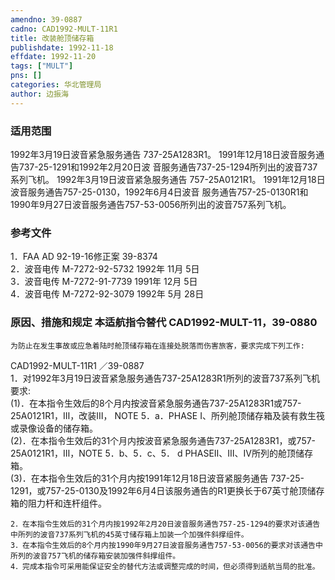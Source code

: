 ```yaml
---
amendno: 39-0887  
cadno: CAD1992-MULT-11R1  
title: 改装舱顶储存箱  
publishdate: 1992-11-18  
effdate: 1992-11-20  
tags: ["MULT"]  
pns: []  
categories: 华北管理局  
author: 边振海  
---
```

  
### 适用范围  
1992年3月19日波音紧急服务通告  737-25A1283R1。 1991年12月18日波音服务通告737-25-1291和1992年2月20日波
音服务通告737-25-1294所列出的波音737系列飞机。     1992年3月19日波音紧急服务通告  757-25A0121R1。 1991年12月18日波音服务通告757-25-0130，1992年6月4日波音
服务通告757-25-0130R1和1990年9月27日波音服务通告757-53-0056所列出的波音757系列飞机。  
  
<!--more-->  
### 参考文件  
1．FAA AD 92-19-16修正案  39-8374  
2．波音电传  M-7272-92-5732  1992年 11月 5日  
 3．波音电传  M-7272-91-7739  1991年 12月 5日  
 4．波音电传  M-7272-92-3079  1992年 5月 28日  
  
### 原因、措施和规定 本适航指令替代 CAD1992-MULT-11，39-0880  
    为防止在发生事故或应急着陆时舱顶储存箱在连接处脱落而伤害旅客，要求完成下列工作:  
  CAD1992-MULT-11R1   ／39-0887  
1．对1992年3月19日波音紧急服务通告737-25A1283R1所列的波音737系列飞机要求:  
      (1)．在本指令生效后的8个月内按波音紧急服务通告737-25A1283R1或757-25A0121R1，Ⅲ，改装Ⅲ， NOTE  5．a．PHASE I、所列舱顶储存箱及装有救生筏或录像设备的储存箱。  
      (2)．在本指令生效后的31个月内按波音紧急服务通告737-25A1283R1，或757-25A0121R1，Ⅲ，NOTE  5．b、5．c、5． d PHASEⅡ、Ⅲ、Ⅳ所列的舱顶储存箱。  
      (3)．在本指令生效后的31个月内按1991年12月18日波音紧服务通告 737-25-1291，或757-25-0130及1992年6月4日该服务通告的R1更换长于67英寸舱顶储存箱的阻力杆和连杆组件。  
  
    2．在本指令生效后的31个月内按1992年2月20日波音服务通告757-25-1294的要求对该通告中所列的波音737系列飞机的45英寸储存箱上加装一个加强件斜撑组件。  
    3．在本指令生效后的8个月内按1990年9月27日波音服务通告757-53-0056的要求对该通告中所列的波音757飞机的储存箱安装加强件斜撑组件。  
    4．完成本指令可采用能保证安全的替代方法或调整完成的时间，但必须得到适航当局的批准。  
  
